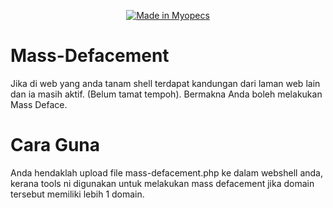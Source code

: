 <p align="center"><a href="https://github.com/mrp4nda1337/"><img title="Made in Myopecs" src="https://img.shields.io/badge/MADE%20IN-MYOPECS-SCRIPT?colorA=%23ff8100&colorB=%23017e40&colorC=%23ff0000&style=for-the-badge"></a>

# Mass-Defacement
Jika di web yang anda tanam shell terdapat kandungan dari laman web lain dan  ia masih aktif.  (Belum tamat tempoh).  Bermakna Anda boleh melakukan Mass Deface.

# Cara Guna
Anda hendaklah upload file mass-defacement.php ke dalam webshell anda, 
kerana tools ni digunakan untuk melakukan mass defacement jika domain tersebut memiliki lebih 1 domain.
